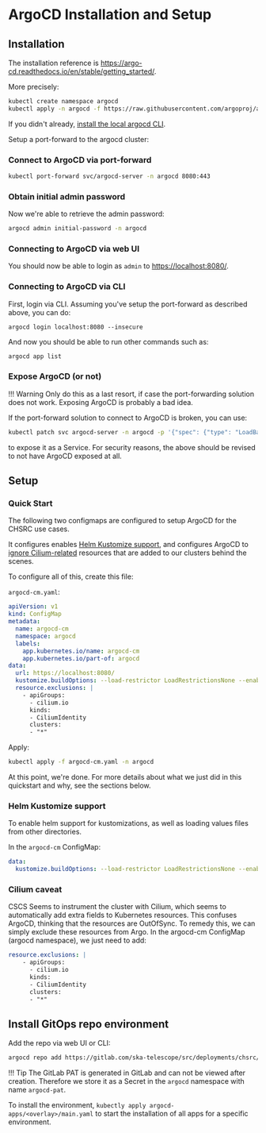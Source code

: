 # ArgoCD Installation and Setup

## Installation

The installation reference is <https://argo-cd.readthedocs.io/en/stable/getting_started/>.

More precisely:

```bash
kubectl create namespace argocd
kubectl apply -n argocd -f https://raw.githubusercontent.com/argoproj/argo-cd/stable/manifests/install.yaml
```

If you didn't already, [install the local argocd
CLI](https://argo-cd.readthedocs.io/en/stable/cli_installation/).

Setup a port-forward to the argocd cluster:

### Connect to ArgoCD via port-forward

```bash
kubectl port-forward svc/argocd-server -n argocd 8080:443
```

### Obtain initial admin password

Now we're able to retrieve the admin password:

```bash
argocd admin initial-password -n argocd
```

### Connecting to ArgoCD via web UI

You should now be able to login as `admin` to <https://localhost:8080/>.

### Connecting to ArgoCD via CLI

First, login via CLI. Assuming you've setup the port-forward as described above, you can do:

```
argocd login localhost:8080 --insecure
```

And now you should be able to run other commands such as:

```bash
argocd app list
```

### Expose ArgoCD (or not)

!!! Warning
    Only do this as a last resort, if case the port-forwarding solution does not work. Exposing ArgoCD is probably a bad idea.

If the port-forward solution to connect to ArgoCD is broken, you can use:

```bash
kubectl patch svc argocd-server -n argocd -p '{"spec": {"type": "LoadBalancer"}}'
```

to expose it as a Service. For security reasons, the above should be revised to not have ArgoCD
exposed at all.

## Setup

### Quick Start

The following two configmaps are configured to setup ArgoCD for the CHSRC use cases.

It configures enables [Helm Kustomize support](#helm-kustomize-support), and configures ArgoCD to
[ignore Cilium-related](#cilium-caveat) resources that are added to our clusters behind the scenes.

To configure all of this, create this file:

`argocd-cm.yaml`:

```yaml
apiVersion: v1
kind: ConfigMap
metadata:
  name: argocd-cm
  namespace: argocd
  labels:
    app.kubernetes.io/name: argocd-cm
    app.kubernetes.io/part-of: argocd
data:
  url: https://localhost:8080/
  kustomize.buildOptions: --load-restrictor LoadRestrictionsNone --enable-helm
  resource.exclusions: |
    - apiGroups:
      - cilium.io
      kinds:
      - CiliumIdentity
      clusters:
      - "*"
```

Apply:

```bash
kubectl apply -f argocd-cm.yaml -n argocd
```

At this point, we're done. For more details about what we just did in this
quickstart and why, see the sections below.

<!--
### OIDC Setup

See the OIDC
[reference](https://argo-cd.readthedocs.io/en/stable/operator-manual/user-management/#existing-oidc-provider).

To setup SKA-IAM logins via sso we can apply some changes on Kubernetes resources:

In the `argocd` namespace, need to configure 2 configmaps: `argocd-cm` and `argocd-rbac-cm`, as follows.

First, in the `argocd-cm` ConfigMap, configure oidc.config to talk to the IAM server,
 and the url to match the hostname.

```yaml
data:
  oidc.config: |
    name: ska-iam
    issuer: https://ska-iam.stfc.ac.uk/
    clientID: <client_id>
    clientSecret: <client_secret>
  url: https://148.187.17.54/
```

Then apply it.

```
kubectl apply -f argocd-cm.yaml -n argocd
```

Second, to configure the policies for OIDC user access based on their group membership,
Add the following to the `argocd-rbac-cm` ConfigMap:

```yaml
data:
  policy.csv: |
    p, role:ska-admin, applications, create, */*, allow
    p, role:ska-admin, applications, update, */*, allow
    p, role:ska-admin, applications, delete, */*, allow
    p, role:ska-admin, applications, sync, */*, allow
    p, role:ska-admin, applications, override, */*, allow
    p, role:ska-admin, applications, action/*, */*, allow
    p, role:ska-admin, applications, *, */*, allow
    p, role:ska-admin, applicationsets, get, */*, allow
    p, role:ska-admin, applicationsets, create, */*, allow
    p, role:ska-admin, applicationsets, update, */*, allow
    p, role:ska-admin, applicationsets, delete, */*, allow
    p, role:ska-admin, certificates, create, *, allow
    p, role:ska-admin, certificates, update, *, allow
    p, role:ska-admin, certificates, delete, *, allow
    p, role:ska-admin, clusters, create, *, allow
    p, role:ska-admin, clusters, update, *, allow
    p, role:ska-admin, clusters, delete, *, allow
    p, role:ska-admin, repositories, create, *, allow
    p, role:ska-admin, repositories, update, *, allow
    p, role:ska-admin, repositories, delete, *, allow
    p, role:ska-admin, projects, create, *, allow
    p, role:ska-admin, projects, update, *, allow
    p, role:ska-admin, projects, delete, *, allow
    p, role:ska-admin, accounts, update, *, allow
    p, role:ska-admin, gpgkeys, create, *, allow
    p, role:ska-admin, gpgkeys, delete, *, allow
    p, role:ska-admin, exec, create, */*, allow
    g, src/chsrc/admins, role:ska-admin
  policy.default: ""
```

This will enable SKA-IAM logins with admin access for members of src/chsrc/admins. All other users
will still be able to (sort of) login (this is an ArgoCD limitation), but they will not have access
to read or write anything.
-->

### Helm Kustomize support

To enable helm support for kustomizations, as well as loading values files from other directories.

In the `argocd-cm` ConfigMap:

```yaml
data:
  kustomize.buildOptions: --load-restrictor LoadRestrictionsNone --enable-helm
```

### Cilium caveat

CSCS Seems to instrument the cluster with Cilium, which seems to automatically add extra fields to
Kubernetes resources. This confuses ArgoCD, thinking that the resources are OutOfSync. To remedy
this, we can simply exclude these resources from Argo. In the argocd-cm ConfigMap (argocd
namespace), we just need to add:

```yaml
resource.exclusions: |
    - apiGroups:
      - cilium.io
      kinds:
      - CiliumIdentity
      clusters:
      - "*"
```

## Install GitOps repo environment

Add the repo via web UI or CLI:

```bash
argocd repo add https://gitlab.com/ska-telescope/src/deployments/chsrc/ska-src-chsrc-services-cd.git --type git --project default --username argocd --password <gitlab_pat>
```

!!! Tip
    The GitLab PAT is generated in GitLab and can not be viewed after creation.
    Therefore we store it as a Secret in the `argocd` namespace with name `argocd-pat`.

To install the environment, `kubectly apply argocd-apps/<overlay>/main.yaml` to start the installation of all apps for a specific environment.